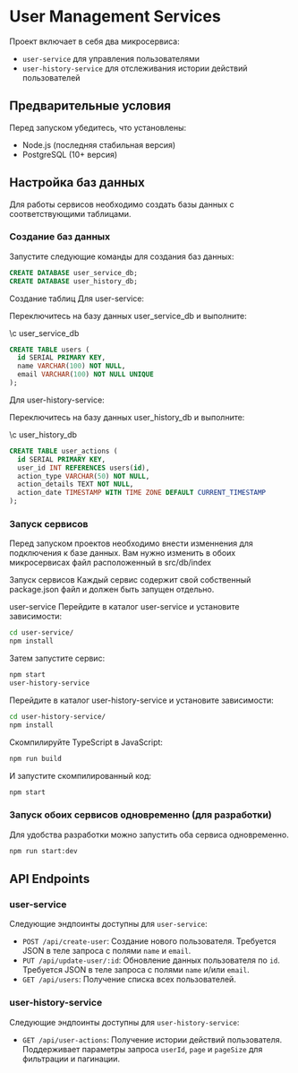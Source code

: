 # User Management Services

Проект включает в себя два микросервиса:
- `user-service` для управления пользователями
- `user-history-service` для отслеживания истории действий пользователей

## Предварительные условия

Перед запуском убедитесь, что установлены:
- Node.js (последняя стабильная версия)
- PostgreSQL (10+ версия)

## Настройка баз данных

Для работы сервисов необходимо создать базы данных с соответствующими таблицами.

### Создание баз данных

Запустите следующие команды для создания баз данных:

```sql
CREATE DATABASE user_service_db;
CREATE DATABASE user_history_db;
```

Создание таблиц
Для user-service:

Переключитесь на базу данных user_service_db и выполните:

\c user_service_db

```sql
CREATE TABLE users (
  id SERIAL PRIMARY KEY,
  name VARCHAR(100) NOT NULL,
  email VARCHAR(100) NOT NULL UNIQUE
);
```

Для user-history-service:

Переключитесь на базу данных user_history_db и выполните:

\c user_history_db

```sql
CREATE TABLE user_actions (
  id SERIAL PRIMARY KEY,
  user_id INT REFERENCES users(id),
  action_type VARCHAR(50) NOT NULL,
  action_details TEXT NOT NULL,
  action_date TIMESTAMP WITH TIME ZONE DEFAULT CURRENT_TIMESTAMP
);
```

### Запуск сервисов

Перед запуском проектов необходимо внести изменнения для подключения к базе данных.
Вам нужно изменить в обоих микросервисах файл расположенный в src/db/index

Запуск сервисов
Каждый сервис содержит свой собственный package.json файл и должен быть запущен отдельно.

user-service
Перейдите в каталог user-service и установите зависимости:
```bash
cd user-service/
npm install
```

Затем запустите сервис:
```bash
npm start
user-history-service
```

Перейдите в каталог user-history-service и установите зависимости:
```bash
cd user-history-service/
npm install
```

Скомпилируйте TypeScript в JavaScript:
```bash
npm run build
```

И запустите скомпилированный код:
```bash
npm start
```

### Запуск обоих сервисов одновременно (для разработки)
Для удобства разработки можно запустить оба сервиса одновременно.
```bash
npm run start:dev
```

## API Endpoints

### user-service

Следующие эндпоинты доступны для `user-service`:

- `POST /api/create-user`: Создание нового пользователя. Требуется JSON в теле запроса с полями `name` и `email`.
- `PUT /api/update-user/:id`: Обновление данных пользователя по `id`. Требуется JSON в теле запроса с полями `name` и/или `email`.
- `GET /api/users`: Получение списка всех пользователей.

### user-history-service

Следующие эндпоинты доступны для `user-history-service`:

- `GET /api/user-actions`: Получение истории действий пользователя. Поддерживает параметры запроса `userId`, `page` и `pageSize` для фильтрации и пагинации.
